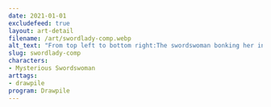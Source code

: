 ```yaml
---
date: 2021-01-01
excludefeed: true
layout: art-detail
filename: /art/swordlady-comp.webp
alt_text: "From top left to bottom right:The swordswoman bonking her instructor over the head.The swordswoman standing strong, pointing her sword to the irght.The swordswoman drinking some liquid, with someone behind her doing the same thing."
slug: swordlady-comp
characters:
- Mysterious Swordswoman
arttags:
- drawpile
program: Drawpile
---
```

